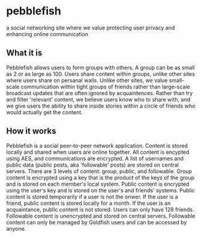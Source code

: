 pebblefish
==========

a social networking site where we value protecting user privacy and enhancing online communication


What it is
----------

Pebblefish allows users to form groups with others. A group can be as small as 2 or as large as 100. Users share content within groups, unlike other sites where users share on persanal walls. Unlike other sites, we value small-scale communication within tight groups of friends rather than large-scale broadcast updates that are often ignored by acquaintences. Rather than try and filter 'relevant' content, we believe users know who to share with, and we give users the ability to share inside stories within a circle of friends who would actually get the content.

How it works
------------
Pebblefish is a social peer-to-peer network application. Content is stored locally and shared when users are online together. All content is encypted using AES, and communications are encrypted. A list of usernames and public data (public posts, aka 'followable' posts) are stored on central servers. There are 3 levels of content: group, public, and followable. Group content is encrypted using a key that is the product of the keys of the group and is stored on each member's local system. Public content is encrypted using the user's key and is stored on the user's and friends' systems. Public content is stored temporarily if a user is not the onwer. If the user is a friend, public content is stored locally for a month. If the user is an acquaintance, public content is not stored. Users can only have 128 friends. Followable content is unencrypted and stored on central servers. Followable content can only be managed by Goldfish users and can be accessed by anyone.
